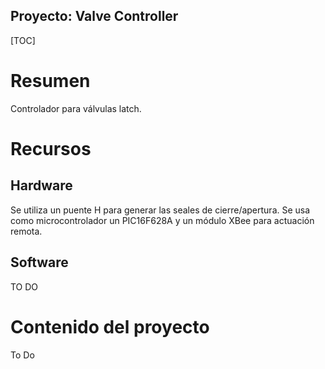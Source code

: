 Proyecto: Valve Controller
--------------------------------------

[TOC]

# Resumen

Controlador para válvulas latch.

# Recursos

## Hardware

Se utiliza un puente H para generar las seales de cierre/apertura. Se usa como microcontrolador un PIC16F628A y un módulo XBee para actuación remota.

## Software

TO DO

# Contenido del proyecto

To Do